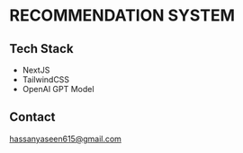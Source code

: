 # RECOMMENDATION SYSTEM

## Tech Stack

- NextJS
- TailwindCSS
- OpenAI GPT Model

## Contact

hassanyaseen615@gmail.com